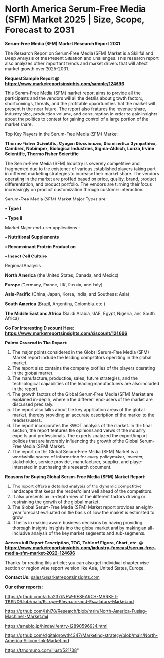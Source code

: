 # North America Serum-Free Media (SFM) Market 2025 | Size, Scope, Forecast to 2031

<strong>Serum-Free Media (SFM) Market Research Report 2031</strong>

The Research Report on Serum-Free Media (SFM) Market is a Skillful and Deep Analysis of the Present Situation and Challenges. This research report also analyzes other important trends and market drivers that will affect market growth over 2025-2031.

<strong>Request Sample Report @ <a href=https://www.marketreportsinsights.com/sample/124696>https://www.marketreportsinsights.com/sample/124696</a></strong>

This Serum-Free Media (SFM) market report aims to provide all the participants and the vendors will all the details about growth factors, shortcomings, threats, and the profitable opportunities that the market will present in the near future. The report also features the revenue share, industry size, production volume, and consumption in order to gain insights about the politics to contest for gaining control of a large portion of the market share.

Top Key Players in the Serum-Free Media (SFM) Market:

<strong>Thermo Fisher Scientific, Cyagen Biosciences, Biomimetics Sympathies, Cambrex, Nobimpex, Biological Industries, Sigma-Aldrich, Lonza, Irvine Scientific, Thermo Fisher Scientific</strong>

The Serum-Free Media (SFM) Industry is severely competitive and fragmented due to the existence of various established players taking part in different marketing strategies to increase their market share. The vendors operating in the market are profiled based on price, quality, brand, product differentiation, and product portfolio. The vendors are turning their focus increasingly on product customization through customer interaction.

Serum-Free Media (SFM) Market Major Types are:

<strong>• Type I

• Type II</strong>

Market Major end-user applications :

<strong>• Nutritional Supplements

• Recombinant Protein Production

• Insect Cell Culture</strong>

Regional Analysis

</u><strong><b>North America</b></strong> (the United States, Canada, and Mexico)

<strong><b>Europe </b></strong>(Germany, France, UK, Russia, and Italy)

<strong><b>Asia-Pacific</b></strong> (China, Japan, Korea, India, and Southeast Asia)

<strong><b>South America</b></strong> (Brazil, Argentina, Colombia, etc.)

<strong><b>The Middle East and Africa</b></strong> (Saudi Arabia, UAE, Egypt, Nigeria, and South Africa)

<strong>Go For Interesting Discount Here: <a href=https://www.marketreportsinsights.com/discount/124696>https://www.marketreportsinsights.com/discount/124696</a></strong>

<strong>Points Covered in The Report:</strong>
<ol>
  <li>The major points considered in the Global Serum-Free Media (SFM) Market report include the leading competitors operating in the global market.</li>
  <li>The report also contains the company profiles of the players operating in the global market.</li>
  <li>The manufacture, production, sales, future strategies, and the technological capabilities of the leading manufacturers are also included in the report.</li>
  <li>The growth factors of the Global Serum-Free Media (SFM) Market are explained in-depth, wherein the different end-users of the market are discussed precisely.</li>
  <li>The report also talks about the key application areas of the global market, thereby providing an accurate description of the market to the readers/users.</li>
  <li>The report incorporates the SWOT analysis of the market. In the final section, the report features the opinions and views of the industry experts and professionals. The experts analyzed the export/import policies that are favorably influencing the growth of the Global Serum-Free Media (SFM) Market.</li>
  <li>The report on the Global Serum-Free Media (SFM) Market is a worthwhile source of information for every policymaker, investor, stakeholder, service provider, manufacturer, supplier, and player interested in purchasing this research document.</li>
</ol>
<strong>Reasons for Buying Global Serum-Free Media (SFM) Market Report:</strong>

<ol>
  <li>The report offers a detailed analysis of the dynamic competitive landscape that keeps the reader/client well ahead of the competitors.</li>
  <li>It also presents an in-depth view of the different factors driving or restraining the growth of the global market.</li>
  <li>The Global Serum-Free Media (SFM) Market report provides an eight-year forecast evaluated on the basis of how the market is estimated to grow.</li>
  <li>It helps in making aware business decisions by having providing thorough insights insights into the global market and by making an all-inclusive analysis of the key market segments and sub-segments.</li>
</ol>
<strong>Access full Report Description, TOC, Table of Figure, Chart, etc. @ <a href=https://www.marketreportsinsights.com/industry-forecast/serum-free-media-sfm-market-2022-124696>https://www.marketreportsinsights.com/industry-forecast/serum-free-media-sfm-market-2022-124696</a></strong>


Thanks for reading this article; you can also get individual chapter wise section or region wise report version like Asia, United States, Europe.

<strong>Contact Us:</strong>
sales@marketreportsinsights.com

<strong>Our other reports:</strong>

<a href=https://github.com/arha237/NEW-RESEARCH-MARKET-TREND/blob/main/Europe-Elevators-and-Escalators-Market.md>https://github.com/arha237/NEW-RESEARCH-MARKET-TREND/blob/main/Europe-Elevators-and-Escalators-Market.md</a>

<a href=https://github.com/Ishi78/Research/blob/main/North-America-Fusing-Machines-Market.md>https://github.com/Ishi78/Research/blob/main/North-America-Fusing-Machines-Market.md</a>

<a href=https://ameblo.jp/hindavi/entry-12890596924.html>https://ameblo.jp/hindavi/entry-12890596924.html</a>

<a href=https://github.com/digitalgrowth4347/Marketing-strategy/blob/main/North-America-Silicon-Ink-Market.md>https://github.com/digitalgrowth4347/Marketing-strategy/blob/main/North-America-Silicon-Ink-Market.md</a>

<a href=https://tanomuno.com/illust/521738>https://tanomuno.com/illust/521738</a>"
